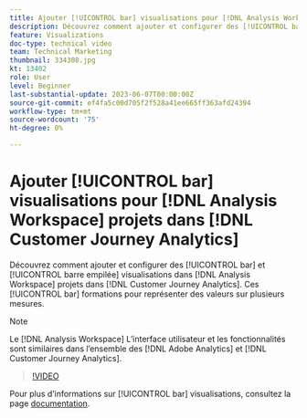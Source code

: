 ```yaml
---
title: Ajouter [!UICONTROL bar] visualisations pour [!DNL Analysis Workspace] projects
description: Découvrez comment ajouter et configurer des [!UICONTROL bar] et [!UICONTROL barre empilée] visualisations pour [!DNL Analysis Workspace] projets dans [!DNL Customer Journey Analytics].
feature: Visualizations
doc-type: technical video
team: Technical Marketing
thumbnail: 334308.jpg
kt: 13402
role: User
level: Beginner
last-substantial-update: 2023-06-07T00:00:00Z
source-git-commit: ef4fa5c00d705f2f528a41ee665ff363afd24394
workflow-type: tm+mt
source-wordcount: '75'
ht-degree: 0%

---
```


# Ajouter [!UICONTROL bar] visualisations pour [!DNL Analysis Workspace] projets dans [!DNL Customer Journey Analytics]

Découvrez comment ajouter et configurer des [!UICONTROL bar] et [!UICONTROL barre empilée] visualisations dans [!DNL Analysis Workspace] projets dans [!DNL Customer Journey Analytics]. Ces [!UICONTROL bar] formations pour représenter des valeurs sur plusieurs mesures.

>[!NOTE]
>
>Le [!DNL Analysis Workspace] L’interface utilisateur et les fonctionnalités sont similaires dans l’ensemble des [!DNL Adobe Analytics] et [!DNL Customer Journey Analytics].

>[!VIDEO](https://video.tv.adobe.com/v/334308/?quality=12&learn=on)

Pour plus d’informations sur [!UICONTROL bar] visualisations, consultez la page [documentation](https://experienceleague.adobe.com/docs/analytics-platform/using/cja-workspace/visualizations/bar.html).
